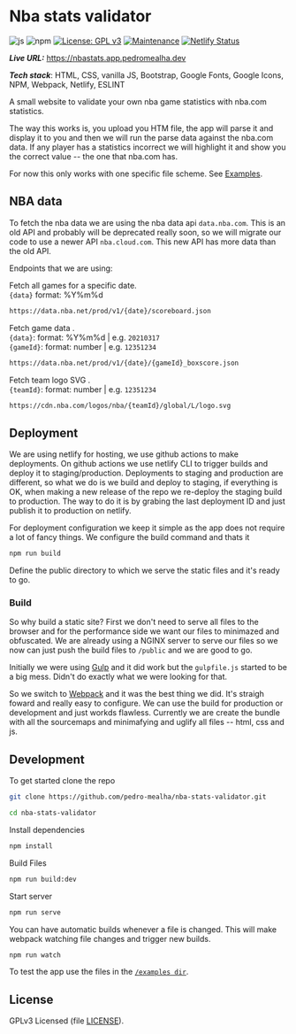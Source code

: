 # Nba stats validator

![js](https://img.shields.io/badge/JavaScript-ECMAScript%202020-blue)
![npm](https://img.shields.io/badge/npm-8.4.1-blue)
[![License: GPL v3](https://img.shields.io/badge/License-GPLv3-blue.svg)](https://www.gnu.org/licenses/gpl-3.0)
[![Maintenance](https://img.shields.io/badge/Maintained%3F-yes-green.svg)](https://github.com/pedro-mealha/nba-stats-validator/graphs/commit-activity)
[![Netlify Status](https://api.netlify.com/api/v1/badges/affa3c9f-aff1-4f60-bbd3-0ace725bf778/deploy-status)](https://app.netlify.com/sites/nba-stats-validator/deploys)

***Live URL:*** <https://nbastats.app.pedromealha.dev>

***Tech stack***: HTML, CSS, vanilla JS, Bootstrap, Google Fonts, Google Icons, NPM, Webpack, Netlify, ESLINT

A small website to validate your own nba game statistics with nba.com statistics.

The way this works is, you upload you HTM file, the app will parse it and display it to you and then we will run the parse data against the nba.com data. If any player has a statistics incorrect we will highlight it and show you the correct value -- the one that nba.com has.

For now this only works with one specific file scheme. See [Examples](examples/).

## NBA data

To fetch the nba data we are using the nba data api `data.nba.com`. This is an old API and probably will be deprecated really soon, so we will migrate our code to use a newer API `nba.cloud.com`. This new API has more data than the old API.

Endpoints that we are using:

Fetch all games for a specific date.  
`{data}` format: %Y%m%d

```sh
https://data.nba.net/prod/v1/{date}/scoreboard.json
```

Fetch game data .  
`{data}`: format: %Y%m%d | e.g. `20210317`  
`{gameId}`: format: number | e.g. `12351234`

```sh
https://data.nba.net/prod/v1/{date}/{gameId}_boxscore.json
```

Fetch team logo SVG .  
`{teamId}`: format: number | e.g. `12351234`

```sh
https://cdn.nba.com/logos/nba/{teamId}/global/L/logo.svg
```

## Deployment

We are using netlify for hosting, we use github actions to make deployments. On github actions we use netlify CLI to trigger builds and deploy it to staging/production. Deployments to staging and production are different, so what we do is we build and deploy to staging, if everything is OK, when making a new release of the repo we re-deploy the staging build to production. The way to do it is by grabing the last deployment ID and just publish it to production on netlify.

For deployment configuration we keep it simple as the app does not require a lot of fancy things. We configure the build command and thats it

```sh
npm run build
```

Define the public directory to which we serve the static files and it's ready to go.

### Build

So why build a static site? First we don't need to serve all files to the browser and for the performance side we want our files to minimazed and obfuscated. We are already using a NGINX server to serve our files so we now can just push the build files to `/public` and we are good to go.

Initially we were using [Gulp](gulpjs.com) and it did work but the `gulpfile.js` started to be a big mess. Didn't do exactly what we were looking for that.

So we switch to [Webpack](https://webpack.js.org/) and it was the best thing we did. It's straigh foward and really easy to configure. We can use the build for production or development and just workds flawless.
Currently we are create the bundle with all the sourcemaps and minimafying and uglify all files -- html, css and js.

## Development

To get started clone the repo

```sh
git clone https://github.com/pedro-mealha/nba-stats-validator.git

cd nba-stats-validator
```

Install dependencies

```sh
npm install
```

Build Files

```sh
npm run build:dev
```

Start server

```sh
npm run serve
```

You can have automatic builds whenever a file is changed. This will make webpack watching file changes and trigger new builds.

```sh
npm run watch
```

To test the app use the files in the [`/examples dir`]('examples/').

## License

GPLv3 Licensed (file [LICENSE](LICENSE)).
